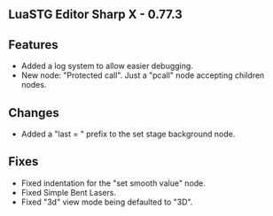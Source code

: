 ﻿## LuaSTG Editor Sharp X - 0.77.3
## Features

* Added a log system to allow easier debugging.
* New node: "Protected call". Just a "pcall" node accepting children nodes.

## Changes

* Added a "last = " prefix to the set stage background node.

## Fixes

* Fixed indentation for the "set smooth value" node.
* Fixed Simple Bent Lasers.
* Fixed "3d" view mode being defaulted to "3D".